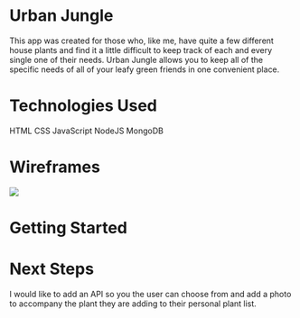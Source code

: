 # Urban Jungle
This app was created for those who, like me, have quite a few different house plants and find it a little difficult to keep track of each and every single one of their needs. Urban Jungle allows you to keep all of the specific needs of all of your leafy green friends in one convenient place.


# Technologies Used
HTML
CSS
JavaScript
NodeJS
MongoDB


# Wireframes
![](/public/images//Users/laurensuniga/GA-Class/project-2/public/images/Urban%20Jungle%20wireframe%20homepage.png)


# Getting Started




# Next Steps
I would like to add an API so you the user can choose from and add a photo to accompany the plant they are adding to their personal plant list.
